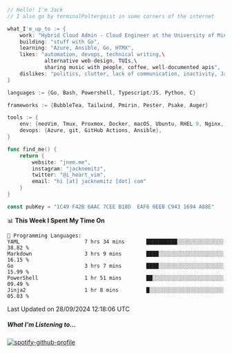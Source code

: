 ```go
// Hello! I'm Jack
// I also go by terminalPoltergeist in some corners of the internet

what_I'm_up_to := {
    work: "Hybrid Cloud Admin - Cloud Engineer at the University of Minnesota",
    building: "stuff with Go",
    learning: "Azure, Ansible, Go, HTMX",
    likes: "automation, devops, technical writing,\
            alternative web-design, TUIs,\
            sharing music with people, coffee, well-documented apis",
    dislikes: "politics, clutter, lack of communication, inactivity, Java",
}

languages := {Go, Bash, Powershell, Typescript/JS, Python, C}

frameworks := {BubbleTea, Tailwind, Pmirin, Pester, Psake, Auger}

tools := {
    env: {neoVim, Tmux, Proxmox, Docker, macOS, Ubuntu, RHEL 9, Nginx, DigitalOcean, Cloudflare},
    devops: {Azure, git, GitHub Actions, Ansible},
}

func find_me() {
    return {
        website: "jnem.me",
        instagram: "jacknemitz",
        twitter: "@i_heart_vim",
        email: "hi [at] jacknemitz [dot] com"
    }
}

const pubKey = "1C49 F42B 6AAC 7CEE B18D  EAF6 0EEB C943 1694 A88E"
```

<!--START_SECTION:waka-->
📊 **This Week I Spent My Time On** 

```text
💬 Programming Languages: 
YAML                     7 hrs 34 mins       ██████████░░░░░░░░░░░░░░░   38.82 % 
Markdown                 3 hrs 9 mins        ████░░░░░░░░░░░░░░░░░░░░░   16.15 % 
Go                       3 hrs 7 mins        ████░░░░░░░░░░░░░░░░░░░░░   15.99 % 
PowerShell               1 hr 51 mins        ██░░░░░░░░░░░░░░░░░░░░░░░   09.49 % 
Jinja2                   1 hr 8 mins         █░░░░░░░░░░░░░░░░░░░░░░░░   05.83 % 
```


 Last Updated on 28/09/2024 12:18:06 UTC
<!--END_SECTION:waka-->

##### What I'm Listening to...

[![spotify-github-profile](https://jnem.me/listening-item?maxAge=2592000)](https://jnem.me/listening)
